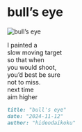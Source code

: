 # bull’s eye
![bull’s eye](images/bull’s%20eye.jpeg)

I painted a<br/>
slow moving target<br/>
so that when<br/> 
you would shoot,<br/>
you’d best be sure<br/> 
not to miss.<br/>
next time<br/>
aim higher

```markdown
title: "bull's eye"
date: "2024-11-12"
author: "hideodaikoku"
```